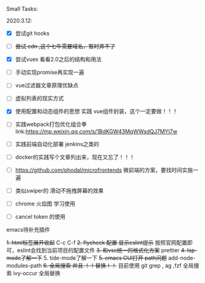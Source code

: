 Small Tasks:

2020.3.12:

- [x] 尝试git hooks

- [ ] ~~尝试 cdn ,这个七牛需要域名，暂时弄不了~~

- [x] 尝试vuex 看看2.0之后的结构和用法

- [ ] 手动实现promise再实现一遍

- [ ] vue过滤器文章原理优缺点

- [ ] 虚拟列表的现实方式

- [x] 使用配置和动态组件的思想 实践 vue组件封装，这个一定要做！！！

- [ ] 实践webpack打包优化组合拳 link:https://mp.weixin.qq.com/s/1BdKGW43MqWWsdQJ7MYI7w

- [ ] 实践前端自动化部署 jenkins之类的

- [ ] docker的实践写个文章列出来，现在又忘了！！！

- [ ] https://github.com/phodal/microfrontends  微前端的方案，要找时间实施一遍

- [ ] 类似swiper的 滑动不拖拽屏幕的效果

- [ ] chrome 火焰图 学习使用
- [ ] cancel token 的使用


emacs待补充插件

~~1. html标签展开收起~~ C-c C-f
~~2. flycheck 配置 显示eslint提示~~ 按照官网配置即可，eslint会找到当前项目的配置文件
~~3. 和vsc统一的格式化方案~~ prettier
~~4. lsp-mode了解一下~~ 
5. tide-mode了解一下
~~5. emacs GUI打开 path问题~~ add-node-modules-path
~~6. 全局搜索 并且 ！！替换！！~~ 目前使用 git grep , ag ,fzf 全局搜索 
	ivy-occur 全局替换

